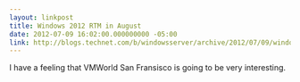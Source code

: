 ```yaml
---
layout: linkpost
title: Windows 2012 RTM in August
date: 2012-07-09 16:02:00.000000000 -05:00
link: http://blogs.technet.com/b/windowsserver/archive/2012/07/09/windows-server-2012-final-release-timing.aspx
---
```


I have a feeling that VMWorld San Fransisco is going to be very interesting.
